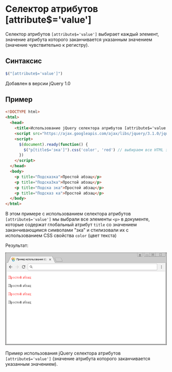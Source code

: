 # Селектор атрибутов [attribute$='value']

Селектор атрибутов `[attribute$='value']` выбирает каждый элемент, значение атрибута которого заканчивается указанным значением (значение чувствительно к регистру).

## Синтаксис

```js
$("[attribute$='value']")
```

Добавлен в версии jQuery 1.0

## Пример

```html
<!DOCTYPE html>
<html>
  <head>
    <title>Использование jQuery селектора атрибутов [attribute$='value']</title>
    <script src="https://ajax.googleapis.com/ajax/libs/jquery/3.1.0/jquery.min.js"></script>
    <script>
      $(document).ready(function() {
        $("p[title$='зка']").css('color', 'red') // выбираем все HTML элементы <p>, атрибут title которых заканчивается заданными символами и устанавливаем цвет текста - красный
      })
    </script>
  </head>
  <body>
    <p title="Подсказка">Простой абзац</p>
    <p title="ПодскаЗка">Простой абзац</p>
    <p title="Подска зка">Простой абзац</p>
    <p title="Подсказ ка">Простой абзац</p>
  </body>
</html>
```

В этом примере с использованием селектора атрибутов `[attribute$='value']` мы выбрали все элементы `<p>` в документе, которые содержат глобальный атрибут `title` со значением заканчивающимся символами "зка" и стилизовали их с использованием CSS свойства `color` (цвет текста)

Результат:

![Пример использования jQuery селектора атрибутов](954.png)

Пример использования jQuery селектора атрибутов `[attribute$='value']` (значение атрибута которого заканчивается указанным значением).
